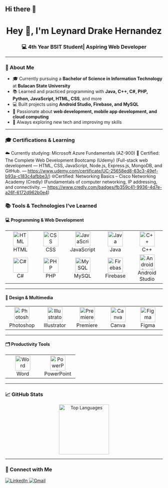 ## Hi there 👋

<!--
**leydrake/leydrake** is a ✨ _special_ ✨ repository because its `README.md` (this file) appears on your GitHub profile.

Here are some ideas to get you started:

- 🔭 I’m currently working on ...
- 🌱 I’m currently learning ...
- 👯 I’m looking to collaborate on ...
- 🤔 I’m looking for help with ...
- 💬 Ask me about ...
- 📫 How to reach me: ...
- 😄 Pronouns: ...
- ⚡ Fun fact: ...
-->
<h1 align="center">Hey 👋, I'm Leynard Drake Hernandez</h1>
<h3 align="center">💻 4th Year BSIT Student| Aspiring Web Developer</h3>

---

### 🌟 About Me
- 🎓 Currently pursuing a **Bachelor of Science in Information Technology** at **Bulacan State University**
- 📚 Learned and practiced programming with **Java, C++, C#, PHP, Python, JavaScript, HTML, CSS**, and more  
- 💻 Built projects using **Android Studio, Firebase, and MySQL**
- 🚀 Passionate about **web development, mobile app development, and cloud computing**
- 🌱 Always exploring new tech and improving my skills
---

### 🎓 Certifications & Learning
☁️ Currently studying: Microsoft Azure Fundamentals (AZ-900)
📜 Certified: The Complete Web Development Bootcamp (Udemy)
  (Full-stack web development — HTML, CSS, JavaScript, Node.js, Express.js, MongoDB, and GitHub. — https://www.udemy.com/certificate/UC-25658ed8-63c3-49ef-b93a-c183c4afbbe3/)
🌐Certified: Networking Basics – Cisco Networking Academy (Credly)
  (Fundamentals of computer networking, IP addressing, and connectivity. — https://www.credly.com/badges/fb359c41-9936-4d7e-a26f-6172d962b0e4)


### 📚 Tools & Technologies I’ve Learned   

#### 💻 Programming & Web Development  
<table align="center">
  <tr>
    <td align="center" width="96">
      <img src="https://cdn.jsdelivr.net/gh/devicons/devicon/icons/html5/html5-original.svg" width="48" height="48" alt="HTML" />
      <br>HTML
    </td>
    <td align="center" width="96">
      <img src="https://cdn.jsdelivr.net/gh/devicons/devicon/icons/css3/css3-original.svg" width="48" height="48" alt="CSS" />
      <br>CSS
    </td>
    <td align="center" width="96">
      <img src="https://cdn.jsdelivr.net/gh/devicons/devicon/icons/javascript/javascript-original.svg" width="48" height="48" alt="JavaScript" />
      <br>JavaScript
    </td>
    <td align="center" width="96">
      <img src="https://cdn.jsdelivr.net/gh/devicons/devicon/icons/java/java-original.svg" width="48" height="48" alt="Java" />
      <br>Java
    </td>
    <td align="center" width="96">
      <img src="https://cdn.jsdelivr.net/gh/devicons/devicon/icons/cplusplus/cplusplus-original.svg" width="48" height="48" alt="C++" />
      <br>C++
    </td>
  </tr>
  <tr>
    <td align="center" width="96">
      <img src="https://cdn.jsdelivr.net/gh/devicons/devicon/icons/csharp/csharp-original.svg" width="48" height="48" alt="C#" />
      <br>C#
    </td>
    <td align="center" width="96">
      <img src="https://cdn.jsdelivr.net/gh/devicons/devicon/icons/php/php-original.svg" width="48" height="48" alt="PHP" />
      <br>PHP
    </td>
    <td align="center" width="96">
      <img src="https://cdn.jsdelivr.net/gh/devicons/devicon/icons/mysql/mysql-original.svg" width="48" height="48" alt="MySQL" />
      <br>MySQL
    </td>
    <td align="center" width="96">
      <img src="https://cdn.jsdelivr.net/gh/devicons/devicon/icons/firebase/firebase-plain.svg" width="48" height="48" alt="Firebase" />
      <br>Firebase
    </td>
    <td align="center" width="96">
      <img src="https://cdn.jsdelivr.net/gh/devicons/devicon/icons/androidstudio/androidstudio-original.svg" width="48" height="48" alt="Android Studio" />
      <br>Android Studio
    </td>
  </tr>
</table>  

---

#### 🎨 Design & Multimedia  
<table align="center">
  <tr>
    <td align="center" width="96">
      <img src="https://cdn.jsdelivr.net/gh/devicons/devicon/icons/photoshop/photoshop-plain.svg" width="48" height="48" alt="Photoshop" />
      <br>Photoshop
    </td>
    <td align="center" width="96">
      <img src="https://cdn.jsdelivr.net/gh/devicons/devicon/icons/illustrator/illustrator-plain.svg" width="48" height="48" alt="Illustrator" />
      <br>Illustrator
    </td>
    <td align="center" width="96">
      <img src="https://cdn.jsdelivr.net/gh/devicons/devicon/icons/premierepro/premierepro-original.svg" width="48" height="48" alt="Premiere" />
      <br>Premiere
    </td>
    <td align="center" width="96">
      <img src="https://img.icons8.com/color/48/000000/canva.png" width="48" height="48" alt="Canva" />
      <br>Canva
    </td>
    <td align="center" width="96">
      <img src="https://cdn.jsdelivr.net/gh/devicons/devicon/icons/figma/figma-original.svg" width="48" height="48" alt="Figma" />
      <br>Figma
    </td>
  </tr>
</table>  

---

#### 🗂️ Productivity Tools  
<table align="center">
  <tr>
    <td align="center" width="96">
      <img src="https://img.icons8.com/color/48/000000/microsoft-word-2019--v2.png" width="48" height="48" alt="Word" />
      <br>Word
    </td>
    <td align="center" width="96">
      <img src="https://img.icons8.com/color/48/000000/microsoft-powerpoint-2019--v2.png" width="48" height="48" alt="PowerPoint" />
      <br>PowerPoint
    </td>
  </tr>
</table>  

---

### 📈 GitHub Stats  
<div align="center">
  <img src="https://github-readme-stats.vercel.app/api/top-langs/?username=leydrake&layout=compact&theme=tokyonight" alt="Top Languages" height="160" />
</div>

---

### 🔗 Connect with Me  
<p align="left">
  <a href="https://www.linkedin.com/in/leynard-drake-hernandez-b49ab8378/" target="_blank">
    <img src="https://img.shields.io/badge/LinkedIn-0A66C2?style=for-the-badge&logo=linkedin&logoColor=white" alt="LinkedIn"/>
  </a>
  <a href="https://mail.google.com/mail/?view=cm&fs=1&to=leynarddrakehernandez@gmail.com&su=SUBJECT&body=BODY">
    <img src="https://img.shields.io/badge/Gmail-D14836?style=for-the-badge&logo=gmail&logoColor=white" alt="Gmail"/>
  </a>
</p>
